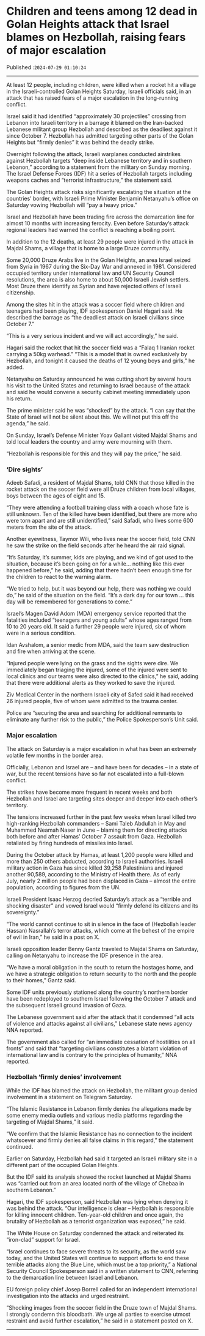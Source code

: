 # Children and teens among 12 dead in Golan Heights attack that Israel blames on Hezbollah, raising fears of major escalation

Published :`2024-07-29 01:10:24`

---

At least 12 people, including children, were killed when a rocket hit a village in the Israeli-controlled Golan Heights Saturday, Israeli officials said, in an attack that has raised fears of a major escalation in the long-running conflict.

Israel said it had identified “approximately 30 projectiles” crossing from Lebanon into Israeli territory in a barrage it blamed on the Iran-backed Lebanese militant group Hezbollah and described as the deadliest against it since October 7. Hezbollah has admitted targeting other parts of the Golan Heights but “firmly denies” it was behind the deadly strike.

Overnight following the attack, Israeli warplanes conducted airstrikes against Hezbollah targets “deep inside Lebanese territory and in southern Lebanon,” according to a statement from the military on Sunday morning. The Israel Defense Forces (IDF) hit a series of Hezbollah targets including weapons caches and “terrorist infrastructure,” the statement said.

The Golan Heights attack risks significantly escalating the situation at the countries’ border, with Israeli Prime Minister Benjamin Netanyahu’s office on Saturday vowing Hezbollah will “pay a heavy price.”

Israel and Hezbollah have been trading fire across the demarcation line for almost 10 months with increasing ferocity. Even before Saturday’s attack regional leaders had warned the conflict is reaching a boiling point.

In addition to the 12 deaths, at least 29 people were injured in the attack in Majdal Shams, a village that is home to a large Druze community.

Some 20,000 Druze Arabs live in the Golan Heights, an area Israel seized from Syria in 1967 during the Six-Day War and annexed in 1981. Considered occupied territory under international law and UN Security Council resolutions, the area is also home to about 50,000 Israeli Jewish settlers. Most Druze there identify as Syrian and have rejected offers of Israeli citizenship.

Among the sites hit in the attack was a soccer field where children and teenagers had been playing, IDF spokesperson Daniel Hagari said. He described the barrage as “the deadliest attack on Israeli civilians since October 7.”

“This is a very serious incident and we will act accordingly,” he said.

Hagari said the rocket that hit the soccer field was a “Falaq 1 Iranian rocket carrying a 50kg warhead.” “This is a model that is owned exclusively by Hezbollah, and tonight it caused the deaths of 12 young boys and girls,” he added.

Netanyahu on Saturday announced he was cutting short by several hours his visit to the United States and returning to Israel because of the attack and said he would convene a security cabinet meeting immediately upon his return.

The prime minister said he was “shocked” by the attack. “I can say that the State of Israel will not be silent about this. We will not put this off the agenda,” he said.

On Sunday, Israel’s Defense Minister Yoav Gallant visited Majdal Shams and told local leaders the country and army were mourning with them.

“Hezbollah is responsible for this and they will pay the price,” he said.

### ‘Dire sights’

Adeeb Safadi, a resident of Majdal Shams, told CNN that those killed in the rocket attack on the soccer field were all Druze children from local villages, boys between the ages of eight and 15.

“They were attending a football training class with a coach whose fate is still unknown. Ten of the killed have been identified, but there are more who were torn apart and are still unidentified,” said Safadi, who lives some 600 meters from the site of the attack.

Another eyewitness, Taymor Wili, who lives near the soccer field, told CNN he saw the strike on the field seconds after he heard the air raid signal.

“It’s Saturday, it’s summer, kids are playing, and we kind of got used to the situation, because it’s been going on for a while… nothing like this ever happened before,” he said, adding that there hadn’t been enough time for the children to react to the warning alarm.

“We tried to help, but it was beyond our help, there was nothing we could do,” he said of the situation on the field. “It’s a dark day for our town … this day will be remembered for generations to come.”

Israel’s Magen David Adom (MDA) emergency service reported that the fatalities included “teenagers and young adults” whose ages ranged from 10 to 20 years old. It said a further 29 people were injured, six of whom were in a serious condition.

Idan Avshalom, a senior medic from MDA, said the team saw destruction and fire when arriving at the scene.

“Injured people were lying on the grass and the sights were dire. We immediately began triaging the injured, some of the injured were sent to local clinics and our teams were also directed to the clinics,” he said, adding that there were additional alerts as they worked to save the injured.

Ziv Medical Center in the northern Israeli city of Safed said it had received 26 injured people, five of whom were admitted to the trauma center.

Police are “securing the area and searching for additional remnants to eliminate any further risk to the public,” the Police Spokesperson’s Unit said.

### Major escalation

The attack on Saturday is a major escalation in what has been an extremely volatile few months in the border area.

Officially, Lebanon and Israel are – and have been for decades – in a state of war, but the recent tensions have so far not escalated into a full-blown conflict.

The strikes have become more frequent in recent weeks and both Hezbollah and Israel are targeting sites deeper and deeper into each other’s territory.

The tensions increased further in the past few weeks when Israel killed two high-ranking Hezbollah commanders – Sami Taleb Abdullah in May and Muhammed Neamah Naser in June – blaming them for directing attacks both before and after Hamas’ October 7 assault from Gaza. Hezbollah retaliated by firing hundreds of missiles into Israel.

During the October attack by Hamas, at least 1,200 people were killed and more than 250 others abducted, according to Israeli authorities. Israeli military action in Gaza has since killed 39,258 Palestinians and injured another 90,589, according to the Ministry of Health there. As of early July, nearly 2 million people had been displaced in Gaza – almost the entire population, according to figures from the UN.

Israeli President Isaac Herzog decried Saturday’s attack as a “terrible and shocking disaster” and vowed Israel would “firmly defend its citizens and its sovereignty.”

“The world cannot continue to sit in silence in the face of (Hezbollah leader Hassan) Nasrallah’s terror attacks, which come at the behest of the empire of evil in Iran,” he said in a post on X.

Israeli opposition leader Benny Gantz traveled to Majdal Shams on Saturday, calling on Netanyahu to increase the IDF presence in the area.

“We have a moral obligation in the south to return the hostages home, and we have a strategic obligation to return security to the north and the people to their homes,” Gantz said.

Some IDF units previously stationed along the country’s northern border have been redeployed to southern Israel following the October 7 attack and the subsequent Israeli ground invasion of Gaza.

The Lebanese government said after the attack that it condemned “all acts of violence and attacks against all civilians,” Lebanese state news agency NNA reported.

The government also called for “an immediate cessation of hostilities on all fronts” and said that “targeting civilians constitutes a blatant violation of international law and is contrary to the principles of humanity,” NNA reported.

### Hezbollah ‘firmly denies’ involvement

While the IDF has blamed the attack on Hezbollah, the militant group denied involvement in a statement on Telegram Saturday.

“The Islamic Resistance in Lebanon firmly denies the allegations made by some enemy media outlets and various media platforms regarding the targeting of Majdal Shams,” it said.

“We confirm that the Islamic Resistance has no connection to the incident whatsoever and firmly denies all false claims in this regard,” the statement continued.

Earlier on Saturday, Hezbollah had said it targeted an Israeli military site in a different part of the occupied Golan Heights.

But the IDF said its analysis showed the rocket launched at Majdal Shams was “carried out from an area located north of the village of Chebaa in southern Lebanon.”

Hagari, the IDF spokesperson, said Hezbollah was lying when denying it was behind the attack. “Our intelligence is clear – Hezbollah is responsible for killing innocent children. Ten-year-old children and once again, the brutality of Hezbollah as a terrorist organization was exposed,” he said.

The White House on Saturday condemned the attack and reiterated its “iron-clad” support for Israel.

“Israel continues to face severe threats to its security, as the world saw today, and the United States will continue to support efforts to end these terrible attacks along the Blue Line, which must be a top priority,” a National Security Council Spokesperson said in a written statement to CNN, referring to the demarcation line between Israel and Lebanon.

EU foreign policy chief Josep Borrell called for an independent international investigation into the attacks and urged restraint.

“Shocking images from the soccer field in the Druze town of Majdal Shams. I strongly condemn this bloodbath. We urge all parties to exercise utmost restraint and avoid further escalation,” he said in a statement posted on X.

---

